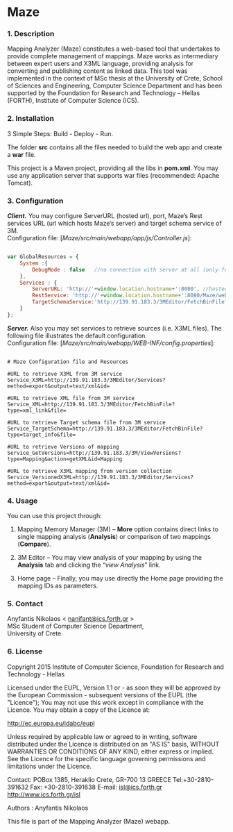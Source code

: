 # Maze #

### 1. Description ###

Mapping Analyzer (Maze) constitutes a web-based tool that undertakes to provide complete management of mappings. Maze works as intermediary between expert users and X3ML language, providing analysis for converting and publishing content as linked data. This tool was implemented in the context of MSc thesis at the University of Crete, School of Sciences and Engineering, Computer Science Department and has been supported by the Foundation for Research and Technology – Hellas (FORTH), Institute of Computer Science (ICS).

### 2. Installation ###

3 Simple Steps: Build - Deploy - Run. 

The folder **src** contains all the files needed to build the web app and create a **war** file. 

This project is a Maven project, providing all the libs in **pom.xml**. You may use any application server that supports war files (recommended: Apache Tomcat).

### 3. Configuration ###

***Client.*** You may configure ServerURL (hosted url), port, Maze’s Rest services URL (url which hosts Maze’s server) and target schema service of 3M.  
Configuration file: [*Maze/src/main/webapp/app/js/Controller.js*]: 

```javascript

var GlobalResources = {
    System :{
        DebugMode : false   //no connection with server at all (only for design purposes)
    },
    Services : {
        ServerURL: 'http://'+window.location.hostname+':8080', //hosted url
        RestService: 'http://'+window.location.hostname+':8080/Maze/webresources', //Maze’s Rest services
        TargetSchemaService:'http://139.91.183.3/3MEditor/FetchBinFile?type=target_info&file=' //target schema service of 3M
    }
};
```


***Server.*** Also you may set services to retrieve sources (i.e. X3ML files). The following file illustrates the default configuration.  
Configuration file: [*Maze/src/main/webapp/WEB-INF/config.properties*]:

```properties

# Maze Configuration file and Resources

#URL to retrieve X3ML from 3M service
Service_X3ML=http://139.91.183.3/3MEditor/Services?method=export&output=text/xml&id=

#URL to retrieve XML file from 3M service
Service_XML=http://139.91.183.3/3MEditor/FetchBinFile?type=xml_link&file=

#URL to retrieve Target schema file from 3M service
Service_TargetSchema=http://139.91.183.3/3MEditor/FetchBinFile?type=target_info&file=

#URL to retrieve Versions of mapping
Service_GetVersions=http://139.91.183.3/3M/ViewVersions?type=Mapping&action=getXML&id=Mapping

#URL to retrieve X3ML mapping from version collection
Service_VersionedX3ML=http://139.91.183.3/3MEditor/Services?method=export&output=text/xml&id=
```


### 4. Usage ###

You can use this project through:

1. Mapping Memory Manager (3M) – **More** option contains direct links to single mapping analysis (**Analysis**) or comparison of two mappings (**Compare**).  

2. 3M Editor – You may view analysis of your mapping by using the **Analysis** tab and clicking the “*view Analysis*” link.  

3. Home page – Finally, you may use directly the Home page providing the mapping IDs as parameters.


### 5. Contact ###

Anyfantis Nikolaos < nanifant@ics.forth.gr >  
MSc Student of Computer Science Department,  
University of Crete

### 6. License ###

Copyright 2015 Institute of Computer Science, Foundation for Research and Technology - Hellas

Licensed under the EUPL, Version 1.1 or - as soon they will be approved by the European Commission - subsequent versions of the EUPL (the "Licence"); You may not use this work except in compliance with the Licence. You may obtain a copy of the Licence at:

http://ec.europa.eu/idabc/eupl

Unless required by applicable law or agreed to in writing, software distributed under the Licence is distributed on an "AS IS" basis, WITHOUT WARRANTIES OR CONDITIONS OF ANY KIND, either express or implied. See the Licence for the specific language governing permissions and limitations under the Licence.

Contact: POBox 1385, Heraklio Crete, GR-700 13 GREECE Tel:+30-2810-391632 Fax: +30-2810-391638 E-mail: isl@ics.forth.gr http://www.ics.forth.gr/isl

Authors : Anyfantis Nikolaos

This file is part of the Mapping Analyzer (Maze) webapp.